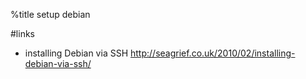 %title setup debian

#links
* installing Debian via SSH http://seagrief.co.uk/2010/02/installing-debian-via-ssh/
